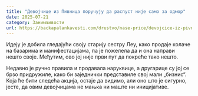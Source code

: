 ```yaml
---
title: "Девојчице из Пивница поручују да распуст није само за одмор"
date: 2025-07-21
category: Занимљивости
url: https://backapalankavesti.com/drustvo/nase-price/devojcice-iz-pivnica-porucuju-da-raspust-nije-samo-za-odmor/
---
```


Идеју је добила гледајући своју старију сестру Леу, како продаје колаче на базарима и манифестацијама, па је пожелела да и она направи нешто своје. Међутим, ово јој није први пут да покреће тако нешто.

Недавно је ручно правила и продавала наруквице, а другарице су јој се брзо придружиле, како би заједнички представиле свој мали „бизнис“. Која ће бити следећа акција, остаје да видимо, али оно што је сигурно, јесте, да овим девојчицама не мањка ни маште ни иницијативе.
